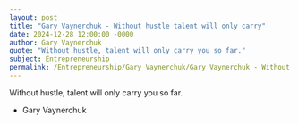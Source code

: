 ```yaml
---
layout: post
title: "Gary Vaynerchuk - Without hustle talent will only carry"
date: 2024-12-28 12:00:00 -0000
author: Gary Vaynerchuk
quote: "Without hustle, talent will only carry you so far."
subject: Entrepreneurship
permalink: /Entrepreneurship/Gary Vaynerchuk/Gary Vaynerchuk - Without hustle talent will only carry
---
```


Without hustle, talent will only carry you so far.

- Gary Vaynerchuk
